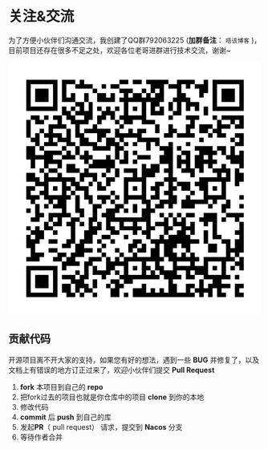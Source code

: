 # 关注&交流

为了方便小伙伴们沟通交流，我创建了QQ群792063225 (**加群备注**： `唔该博客` )，目前项目还存在很多不足之处，欢迎各位老哥进群进行技术交流，谢谢~

![qq](./img/1611219654149.png)

## 贡献代码

开源项目离不开大家的支持，如果您有好的想法，遇到一些 **BUG** 并修复了，以及文档上有错误的地方订正过来了，欢迎小伙伴们提交 **Pull Request**

1. **fork** 本项目到自己的 **repo**
2. 把fork过去的项目也就是你仓库中的项目 **clone** 到你的本地
3. 修改代码
4. **commit** 后 **push** 到自己的库
5. 发起**PR**（ pull request） 请求，提交到  **Nacos** 分支
6. 等待作者合并
